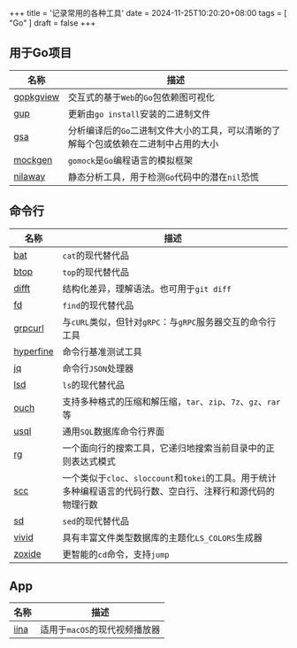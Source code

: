 +++
title = '记录常用的各种工具'
date = 2024-11-25T10:20:20+08:00
tags = [ "Go" ]
draft = false
+++

## 用于Go项目

| 名称                                                | 描述                                           |
|---------------------------------------------------|----------------------------------------------|
| [gopkgview](https://github.com/grishy/gopkgview)  | 交互式的基于`Web`的`Go`包依赖图可视化                      |
| [gup](https://github.com/nao1215/gup)             | 更新由`go install`安装的二进制文件                      |
| [gsa](https://github.com/Zxilly/go-size-analyzer) | 分析编译后的`Go`二进制文件大小的工具，可以清晰的了解每个包或依赖在二进制中占用的大小 |
| [mockgen](https://github.com/uber-go/mock)        | `gomock`是`Go`编程语言的模拟框架                       |
| [nilaway](https://github.com/uber-go/nilaway)     | 静态分析工具，用于检测`Go`代码中的潜在`nil`恐慌                 |

## 命令行

| 名称                                                 | 描述                                                                  |
|----------------------------------------------------|---------------------------------------------------------------------|
| [bat](https://github.com/sharkdp/bat)              | `cat`的现代替代品                                                         |
| [btop](https://github.com/aristocratos/btop)       | `top`的现代替代品                                                         |
| [difft](https://github.com/Wilfred/difftastic)     | 结构化差异，理解语法。也可用于`git diff`                                           |
| [fd](https://github.com/sharkdp/fd)                | `find`的现代替代品                                                        |
| [grpcurl](https://github.com/fullstorydev/grpcurl) | 与`cURL`类似，但针对`gRPC`：与`gRPC`服务器交互的命令行工具                              |
| [hyperfine](https://github.com/sharkdp/hyperfine)  | 命令行基准测试工具                                                           |
| [jq](https://github.com/jqlang/jq)                 | 命令行`JSON`处理器                                                        |
| [lsd](https://github.com/lsd-rs/lsd)               | `ls`的现代替代品                                                          |
| [ouch](https://github.com/ouch-org/ouch)           | 支持多种格式的压缩和解压缩，`tar`、`zip`、`7z`、`gz`、`rar`等                          |
| [usql](https://github.com/xo/usql)                 | 通用`SQL`数据库命令行界面                                                     |
| [rg](https://github.com/BurntSushi/ripgrep)        | 一个面向行的搜索工具，它递归地搜索当前目录中的正则表达式模式                                      |
| [scc](https://github.com/boyter/scc)               | 一个类似于`cloc`、`sloccount`和`tokei`的工具。用于统计多种编程语言的代码行数、空白行、注释行和源代码的物理行数 |
| [sd](https://github.com/chmln/sd)                  | `sed`的现代替代品                                                         |
| [vivid](https://github.com/sharkdp/vivid)          | 具有丰富文件类型数据库的主题化`LS_COLORS`生成器                                       |
| [zoxide](https://github.com/ajeetdsouza/zoxide)    | 更智能的`cd`命令，支持`jump`                                                 |

## App

| 名称                                   | 描述                 |
|--------------------------------------|--------------------|
| [iina](https://github.com/iina/iina) | 适用于`macOS`的现代视频播放器 |
